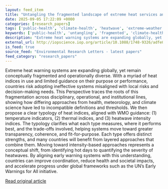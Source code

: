 ```yaml
---
layout: feed_item
title: "Untangling the fragmented landscape of extreme heat services and warning systems"
date: 2025-09-05 17:22:09 +0000
categories: [research_papers]
tags: ['public-health', 'climate-health', 'heatwave', 'extreme-weather', 'urgent']
keywords: ['public-health', 'untangling', 'fragmented', 'climate-health', 'heatwave', 'landscape', 'extreme-weather', 'urgent']
description: "Extreme heat warning systems are expanding globally, yet remain conceptually fragmented and operationally diverse"
external_url: http://iopscience.iop.org/article/10.1088/1748-9326/adfe00
is_feed: true
source_feed: "Environmental Research Letters - latest papers"
feed_category: "research_papers"
---
```


Extreme heat warning systems are expanding globally, yet remain conceptually fragmented and operationally diverse. With a myriad of heat indices in use and limited guidance on their purpose or performance, countries risk adopting ineffective systems misaligned with local risks and decision-making needs. This Perspective traces the roots of this fragmentation across disciplinary, operational, and institutional lines, showing how differing approaches from health, meteorology, and climate science have led to incompatible definitions and thresholds. We then propose a clear typology of heat indices, aligned with WMO guidance: (1) temperature indicators, (2) thermal indices, and (3) heatwave intensity indices. The typology clarifies what each type measures, where it performs best, and the trade-offs involved, helping systems move toward greater transparency, coherence, and fit-for-purpose. Each type offers distinct strengths, and many countries will benefit from layered approaches that combine them. Moving toward intensity-based approaches represents a conceptual shift, from identifying hot days to quantifying the severity of heatwaves. By aligning early warning systems with this understanding, countries can improve coordination, reduce health and societal impacts, and accelerate progress under global frameworks such as the UN’s Early Warnings for All initiative.

[Read original article](http://iopscience.iop.org/article/10.1088/1748-9326/adfe00)
